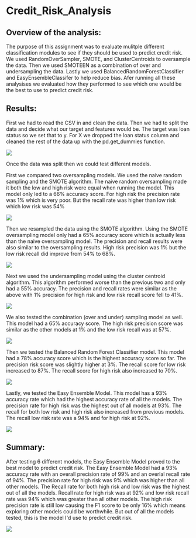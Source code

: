 # Credit_Risk_Analysis

## Overview of the analysis:

The purpose of this assignment was to evaluate mulitple different classification modules to see if they should be used to predict credit risk.  We used RandomOverSampler, SMOTE, and ClusterCentroids to oversample the data. Then we used SMOTEEN as a combination of over and undersampling the data. Lastly we used BalancedRandomForestClassifier and EasyEnsembleClassifer to help reduce bias. Afer running all these analysises we evaluated how they performed to see which one would be the best to use to predict credit risk. 




## Results: 

First we had to read the CSV in and clean the data. Then we had to split the data and decide what our target and features would be. The target was loan status so we set that to y. For X we dropped the loan status column and cleaned the rest of the data up with the pd.get_dummies function. 

![](splitdata.PNG)

Once the data was split then we could test different models.

First we compared two oversampling models.  We used the naive random sampling and the SMOTE algorithm. The naive random oversampling made it both the low and high risk were equal when running the model. This model only led to a 66% accuracy score.  For high risk the precision rate was 1% which is very poor. But the recall rate was higher than low risk which low risk was 54%


![](splitdata2.PNG)

Then we resampled the data using the SMOTE algorithm. Using the SMOTE oversampling model only had a 65% accuracy score which is actually less than the naive oversampling model. The precision and recall results were also similar to the oversampling results. High risk precision was 1% but the low risk recall did improve from 54% to 68%.

![](naive.PNG)

Next we used the undersampling model using the cluster centroid algorithm.  This algorithm performed worse than the previous two and only had a 55% accuracy. The precision and recall rates were similar as the above with 1% precision for high risk and low risk recall score fell to 41%.

![](Underscoring.PNG)

We also tested the combination (over and under) sampling model as well.  This model had a 65% accuracy score.  The high risk precision score was similar as the other models at 1% and the low risk recall was at 57%. 

![](combo.PNG)

Then we tested the Balanced Random Forest Classifier model. This model had a 78% accuracy score which is the highest accuracy score so far. The precision risk score was slightly higher at 3%.  The recall score for low risk increased to 87%. The recall score for high risk also increased to 70%. 

![](BalancedRainForest.PNG)

Lastly, we tested the Easy Ensemble Model.  This model has a 93% accuracy rate which had the highest accuracy rate of all the models.  The precision rate for high risk was the highest out of all models at 93%.  The recall for both low risk and high risk also increased from previous models. The recall low risk rate was a 94% and for high risk at 92%.

![](EasyEnsemble.PNG)




## Summary: 

After testing 6 different models, the Easy Ensemble Model proved to the best model to predict credit risk. The Easy Ensemble Model had a 93% accuracy rate with an overall precision rate of 99% and an overlal recall rate of 94%. The precision rate for high risk was 9% which was higher than all other models.  The Recall rate for both high risk and low risk was the highest out of all the models. Recall rate for high risk was at 92% and low risk recall rate was 94% which was greater than all other models.  The high risk precision rate is still low causing the F1 score to be only 16% which means exploring other models could be worthwhile. But out of all the models tested, this is the model I'd use to predict credit risk. 

![](winner.PNG)




